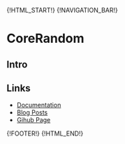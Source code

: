 {!HTML_START!}
{!NAVIGATION_BAR!}

# CoreRandom

## Intro 

## Links

* [Documentation](./doxygen/index.html)
* [Blog Posts](./posts/)
* [Gihub Page](https://www.github.com/AmazingCow-Game-Core/CoreRandom/)


{!FOOTER!}
{!HTML_END!}
